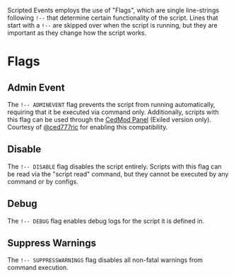 Scripted Events employs the use of "Flags", which are single line-strings following `!--` that determine certain functionality of the script. Lines that start with a `!--` are skipped over when the script is running, but they are important as they change how the script works.

# Flags
## Admin Event
The `!-- ADMINEVENT` flag prevents the script from running automatically, requiring that it be executed via command only. Additionally, scripts with this flag can be used through the [CedMod Panel](https://github.com/CedModV2/CedMod) (Exiled version only). Courtesy of [@ced777ric](https://github.com/ced777ric) for enabling this compatibility.

## Disable
The `!-- DISABLE` flag disables the script entirely. Scripts with this flag can be read via the "script read" command, but they cannot be executed by any command or by configs.

## Debug
The `!-- DEBUG` flag enables debug logs for the script it is defined in. 

## Suppress Warnings
The `!-- SUPPRESSWARNINGS` flag disables all non-fatal warnings from command execution.